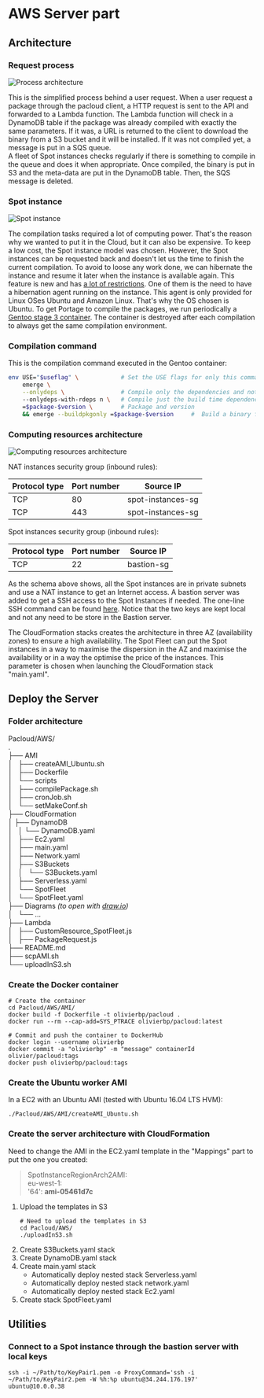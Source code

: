 # AWS Server part

## Architecture

### Request process

![Process architecture](.img/Process_architecture_small.png)

This is the simplified process behind a user request. When a user request a package through the pacloud client, a HTTP request is sent to the API and forwarded to a Lambda function. The Lambda function will check in a DynamoDB table if the package was already compiled with exactly the same parameters. If it was, a URL is returned to the client to download the binary from a S3 bucket and it will be installed. If it was not compiled yet, a message is put in a SQS queue.  
A fleet of Spot instances checks regularly if there is something to compile in the queue and does it when appropriate. Once compiled, the binary is put in S3 and the meta-data are put in the DynamoDB table. Then, the SQS message is deleted.

### Spot instance

![Spot instance](.img/AMI_architecture_worker.png)

The compilation tasks required a lot of computing power. That's the reason why we wanted to put it in the Cloud, but it can also be expensive. To keep a low cost, the Spot instance model was chosen. However, the Spot instances can be requested back and doesn't let us the time to finish the current compilation. To avoid to loose any work done, we can hibernate the instance and resume it later when the instance is available again. This feature is new and has [a lot of restrictions](https://docs.aws.amazon.com/AWSEC2/latest/UserGuide/spot-interruptions.html). One of them is the need to have a hibernation agent running on the instance. This agent is only provided for Linux OSes Ubuntu and Amazon Linux. That's why the OS chosen is Ubuntu. To get Portage to compile the packages, we run periodically a [Gentoo stage 3 container](https://hub.docker.com/r/gentoo/stage3-amd64/). The container is destroyed after each compilation to always get the same compilation environment.

### Compilation command

This is the compilation command executed in the Gentoo container:

```BASH
env USE="$useflag" \            # Set the USE flags for only this command
    emerge \
    --onlydeps \                # Compile only the dependencies and not the package
    --onlydeps-with-rdeps n \   # Compile just the build time dependencies and not the run time dependencies
    =$package-$version \        # Package and version
    && emerge --buildpkgonly =$package-$version     #  Build a binary for the package and don’t install the package. Use "&&" and not another instruction will not execute the second part if the first one fails
```

### Computing resources architecture

![Computing resources architecture](.img/Computing_resources_architecture.png)

NAT instances security group (inbound rules):

| Protocol type | Port number |     Source IP     |
| ------------- | ----------- | ----------------- |
|     TCP       |     80      | spot-instances-sg |
|     TCP       |     443     | spot-instances-sg |

Spot instances security group (inbound rules):

| Protocol type | Port number |     Source IP     |
| ------------- | ----------- | ----------------- |
|     TCP       |     22      |     bastion-sg    |

As the schema above shows, all the Spot instances are in private subnets and use a NAT instance to get an Internet access. A bastion server was added to get a SSH access to the Spot Instances if needed. The one-line SSH command can be found [here](#connect-to-a-spot-instance-through-the-bastion-server-with-local-keys). Notice that the two keys are kept local and not any need to be store in the Bastion server.  

The CloudFormation stacks creates the architecture in three AZ (availability zones) to ensure a high availability. The Spot Fleet can put the Spot instances in a way to maximise the dispersion in the AZ and maximise the availability or in a way the optimise the price of the instances. This parameter is chosen when launching the CloudFormation stack "main.yaml".


## Deploy the Server

### Folder architecture

Pacloud/AWS/  
.  
├── AMI  
│   ├── createAMI_Ubuntu.sh  
│   ├── Dockerfile  
│   └── scripts  
│       ├── compilePackage.sh  
│       ├── cronJob.sh  
│       └── setMakeConf.sh  
├── CloudFormation  
│   ├── DynamoDB  
│   │   └── DynamoDB.yaml  
│   ├── Ec2.yaml  
│   ├── main.yaml  
│   ├── Network.yaml  
│   ├── S3Buckets  
│   │   └── S3Buckets.yaml  
│   ├── Serverless.yaml  
│   └── SpotFleet  
│       └── SpotFleet.yaml  
├── Diagrams *(to open with [draw.io](https://draw.io))*  
│   └── ...  
├── Lambda  
│   ├── CustomResource_SpotFleet.js  
│   ├── PackageRequest.js  
├── README.md  
├── scpAMI.sh  
└── uploadInS3.sh  


### Create the Docker container

```SHELL
# Create the container
cd Pacloud/AWS/AMI/
docker build -f Dockerfile -t olivierbp/pacloud .
docker run --rm --cap-add=SYS_PTRACE olivierbp/pacloud:latest

# Commit and push the container to DockerHub
docker login --username olivierbp
docker commit -a "olivierbp" -m "message" containerId olivier/pacloud:tags
docker push olivierbp/pacloud:tags
```

### Create the Ubuntu worker AMI

In a EC2 with an Ubuntu AMI (tested with Ubuntu 16.04 LTS HVM):

```SHELL
./Pacloud/AWS/AMI/createAMI_Ubuntu.sh
```

### Create the server architecture with CloudFormation

Need to change the AMI in the EC2.yaml template in the "Mappings" part to put the one you created:
>SpotInstanceRegionArch2AMI:  
>   eu-west-1:  
>      '64': **ami-05461d7c**  


1. Upload the templates in S3
    ```SHELL
    # Need to upload the templates in S3
    cd Pacloud/AWS/
    ./uploadInS3.sh
    ```
2. Create S3Buckets.yaml stack
3. Create DynamoDB.yaml stack
4. Create main.yaml stack
    * Automatically deploy nested stack Serverless.yaml
    * Automatically deploy nested stack network.yaml
    * Automatically deploy nested stack Ec2.yaml
5. Create stack SpotFleet.yaml


## Utilities

### Connect to a Spot instance through the bastion server with local keys

```SHELL
ssh -i ~/Path/to/KeyPair1.pem -o ProxyCommand='ssh -i ~/Path/to/KeyPair2.pem -W %h:%p ubuntu@34.244.176.197' ubuntu@10.0.0.38
```

